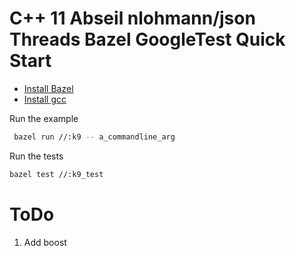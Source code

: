 # C++ 11 Abseil nlohmann/json Threads Bazel GoogleTest Quick Start #

- [Install Bazel](https://docs.bazel.build/versions/master/install.html)
- [Install gcc](https://gcc.gnu.org/install/)

Run the example

```bash
 bazel run //:k9 -- a_commandline_arg
```

Run the tests

```bash
bazel test //:k9_test
```

# ToDo

1. Add boost

